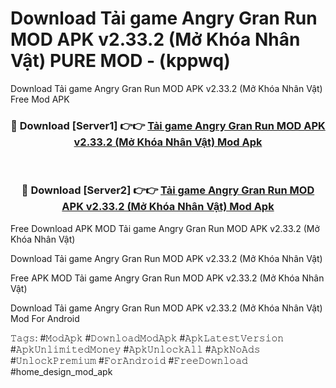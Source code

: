 # Download Tải game Angry Gran Run MOD APK v2.33.2 (Mở Khóa Nhân Vật) PURE MOD - (kppwq)
Download Tải game Angry Gran Run MOD APK v2.33.2 (Mở Khóa Nhân Vật) Free Mod APK

<div align="center">
<h3>🔴 Download [Server1] 👉👉 <a href="https://apk-comot.site?title=Tải_game_Angry_Gran_Run_MOD_APK_v2.33.2_(Mở_Khóa_Nhân_Vật)">Tải game Angry Gran Run MOD APK v2.33.2 (Mở Khóa Nhân Vật) Mod Apk</a></h3><br>

<h3>🔴 Download [Server2] 👉👉 <a href="https://apk-comot.site?title=Tải_game_Angry_Gran_Run_MOD_APK_v2.33.2_(Mở_Khóa_Nhân_Vật)">Tải game Angry Gran Run MOD APK v2.33.2 (Mở Khóa Nhân Vật) Mod Apk</a></h3>
</div>


Free Download APK MOD Tải game Angry Gran Run MOD APK v2.33.2 (Mở Khóa Nhân Vật)

Download Tải game Angry Gran Run MOD APK v2.33.2 (Mở Khóa Nhân Vật) 

Free APK MOD Tải game Angry Gran Run MOD APK v2.33.2 (Mở Khóa Nhân Vật) 

Download Tải game Angry Gran Run MOD APK v2.33.2 (Mở Khóa Nhân Vật) Mod For Android

𝚃𝚊𝚐𝚜: #𝙼𝚘𝚍𝙰𝚙𝚔 #𝙳𝚘𝚠𝚗𝚕𝚘𝚊𝚍𝙼𝚘𝚍𝙰𝚙𝚔 #𝙰𝚙𝚔𝙻𝚊𝚝𝚎𝚜𝚝𝚅𝚎𝚛𝚜𝚒𝚘𝚗 #𝙰𝚙𝚔𝚄𝚗𝚕𝚒𝚖𝚒𝚝𝚎𝚍𝙼𝚘𝚗𝚎𝚢 #𝙰𝚙𝚔𝚄𝚗𝚕𝚘𝚌𝚔𝙰𝚕𝚕 #𝙰𝚙𝚔𝙽𝚘𝙰𝚍𝚜 #𝚄𝚗𝚕𝚘𝚌𝚔𝙿𝚛𝚎𝚖𝚒𝚞𝚖 #𝙵𝚘𝚛𝙰𝚗𝚍𝚛𝚘𝚒𝚍 #𝙵𝚛𝚎𝚎𝙳𝚘𝚠𝚗𝚕𝚘𝚊𝚍 #home_design_mod_apk